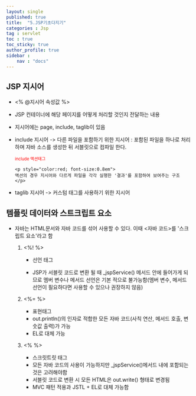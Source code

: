 ```yaml
---
layout: single
published: true
title:  "5.JSP기초다지기"
categories : Jsp
tag : servlet
toc : true
toc_sticky: true
author_profile: true
sidebar :
    nav : "docs"
---
```




## JSP 지시어 

+ <% @지시어 속성값 %>

+ JSP 컨테이너에 해당 페이지를 어떻게 처리할 것인지 전달하는 내용 

+ 지시어에는 page, include, taglib이 있음

+ include 지시어 -> 다른 파일을 포함하기 위한 지시어 : 포함된 파일을 하나로 처리하며 자바 소스를 생성한 뒤 서블릿으로 컴파일 한다.

  <p style="color:red; font-size:0.8em">include 액션태그</p>

	  <p style="color:red; font-size:0.8em">
	  액션의 경우 지시어와 다르게 파일을 각각 실행한 '결과'를 포함하여 보여주는 구조
	  </p>

- taglib 지시어 -> 커스텀 태그를 사용하기 위한 지시어 



## 템플릿 데이터와 스트크립트 요소

- 자바는 HTML문서와 자바 코드를 섞어 사용할 수 있다. 이때 <자바 코드>를 '스크립트 요소'라고 함 

  1. <%!   %>

     * 선언 태그

     * JSP가 서블릿 코드로 변환 될 때 _jspService() 메서드 안에 들어가게 되므로 멤버 변수나 메서드 선언은 기본 적으로 불가능함(멤버 변수, 메서드 선언이 필요하다면 사용할 수 있으나 권장하지 않음)
  2. <%=  %>
     - 표현태그
     - out.println()의 인자로 적합한 모든 자바 코드(사칙 연산, 메서드 호출, 변숫값 출력)가 가능
     - EL로 대체 가능
  3. <% %>
     - 스크릿트릿 태그 
     - 모든 자바 코드의 사용이 가능하지만 _jspService()메서드 내에 포함되는 것은 고려해야함
     - 서블릿 코드로 변환 시 모든 HTML은 out.write() 형태로 변경됨
     - MVC 패턴 적용과 JSTL + EL로 대체 가능함